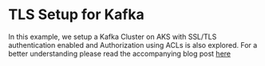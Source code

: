 # TLS Setup for Kafka

In this example, we setup a Kafka Cluster on AKS with SSL/TLS authentication enabled and Authorization using ACLs is also explored. For a better understanding please read the accompanying blog post [here](https://medium.com/@agrajm/running-kafka-on-azure-kubernetes-service)